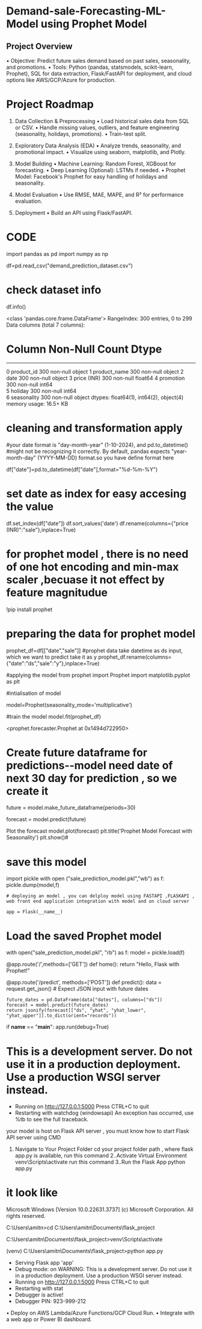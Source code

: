 # Demand-sale-Forecasting-ML-Model using Prophet Model


## Project Overview
•	Objective: Predict future sales demand based on past sales, seasonality, and promotions.
•	Tools: Python (pandas, statsmodels, scikit-learn, Prophet), SQL for data extraction, Flask/FastAPI for deployment, and cloud options like AWS/GCP/Azure for production.


# Project Roadmap
1. Data Collection & Preprocessing
•	Load historical sales data from SQL or CSV.
•	Handle missing values, outliers, and feature engineering (seasonality, holidays, promotions).
•	Train-test split.

2. Exploratory Data Analysis (EDA)
•	Analyze trends, seasonality, and promotional impact.
•	Visualize using seaborn, matplotlib, and Plotly.

3. Model Building
•	Machine Learning: Random Forest, XGBoost for forecasting.
•	Deep Learning (Optional): LSTMs if needed.
•	Prophet Model: Facebook's Prophet for easy handling of holidays and seasonality.

4. Model Evaluation
•	Use RMSE, MAE, MAPE, and R² for performance evaluation.

5. Deployment
•	Build an API using Flask/FastAPI.



# CODE

import pandas as pd
import numpy as np

df=pd.read_csv("demand_prediction_dataset.csv")


# check dataset info
df.info()

<class 'pandas.core.frame.DataFrame'>
RangeIndex: 300 entries, 0 to 299
Data columns (total 7 columns):
 #   Column        Non-Null Count  Dtype  
---  ------        --------------  -----  
 0   product_id    300 non-null    object 
 1   product_name  300 non-null    object 
 2   date          300 non-null    object 
 3   price (INR)   300 non-null    float64
 4   promotion     300 non-null    int64  
 5   holiday       300 non-null    int64  
 6   seasonality   300 non-null    object 
dtypes: float64(1), int64(2), object(4)
memory usage: 16.5+ KB



# cleaning and transformation apply

#your date format is "day-month-year" (1-10-2024), and pd.to_datetime() 
#might not be recognizing it correctly. By default, pandas expects "year-month-day" (YYYY-MM-DD) format.so you have define format here

df["date"]=pd.to_datetime(df["date"],format="%d-%m-%Y")


# set date as index for easy accesing the value 

df.set_index(df["date"])
df.sort_values('date')
df.rename(columns={"price (INR)":"sale"},inplace=True)



# for prophet model , there is no need of one hot encoding and min-max scaler ,becuase it not effect by feature magnitudue
!pip install prophet

# preparing the data for prophet model

prophet_df=df[["date","sale"]]
#prophet data take datetime as ds input, which we want to predict take it  as y
prophet_df.rename(columns={"date":"ds","sale":"y"},inplace=True)


#applying the model
from prophet import Prophet
import matplotlib.pyplot as plt

#intialisation of model 

model=Prophet(seasonality_mode='multiplicative')

#train the model
model.fit(prophet_df)

                  



<prophet.forecaster.Prophet at 0x1494d722950>




# Create future dataframe for predictions--model need date of next 30 day for prediction , so we create it
future = model.make_future_dataframe(periods=30)

forecast = model.predict(future)

 Plot the forecast
model.plot(forecast)
plt.title('Prophet Model Forecast with Seasonality')
plt.show()#


# save this model 
import pickle
with open ("sale_prediction_model.pkl","wb") as f:
    pickle.dump(model,f)

    


    # deploying an model , you can delploy model using FASTAPI ,FLASKAPI , web front end application integration with model and on cloud server

    app = Flask(__name__)

# Load the saved Prophet model
with open("sale_prediction_model.pkl", "rb") as f:
    model = pickle.load(f)
    
@app.route('/',methods=['GET'])
def home():
    return "Hello, Flask with Prophet!"
    
@app.route('/predict', methods=['POST'])
def predict():
    data = request.get_json()  # Expect JSON input with future dates
    
    future_dates = pd.DataFrame(data["dates"], columns=["ds"])
    forecast = model.predict(future_dates)
    return jsonify(forecast[["ds", "yhat", "yhat_lower", "yhat_upper"]].to_dict(orient="records"))

if __name__ == "__main__":
    app.run(debug=True)





  #  This is a development server. Do not use it in a production deployment. Use a production WSGI server instead.
 * Running on http://127.0.0.1:5000
Press CTRL+C to quit
 * Restarting with watchdog (windowsapi)
An exception has occurred, use %tb to see the full traceback.


your model is host on Flask API server , you must know how to start Flask API server using CMD 

  1. Navigate to Your Project Folder
       cd your project folder path , where flask app.py is available, run this command
 2..Activate Virtual Environment
       venv\Scripts\activate      run this command
 3..Run the Flask App
        python app.py




# it look like 
Microsoft Windows [Version 10.0.22631.3737]
(c) Microsoft Corporation. All rights reserved.

C:\Users\amitn>cd C:\Users\amitn\Documents\flask_project

C:\Users\amitn\Documents\flask_project>venv\Scripts\activate

(venv) C:\Users\amitn\Documents\flask_project>python app.py
 * Serving Flask app 'app'
 * Debug mode: on
WARNING: This is a development server. Do not use it in a production deployment. Use a production WSGI server instead.
 * Running on http://127.0.0.1:5000
Press CTRL+C to quit
 * Restarting with stat
 * Debugger is active!
 * Debugger PIN: 923-999-212



   




    






•	Deploy on AWS Lambda/Azure Functions/GCP Cloud Run.
•	Integrate with a web app or Power BI dashboard.

